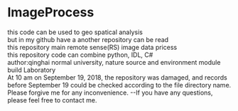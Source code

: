 # ImageProcess</br>
this code can be used to geo spatical analysis</br>
but in my github have a another repository can be read</br>
this repository main remote sense(RS) image data pricess</br>
this repository code can combine python, IDL, C#</br>
author:qinghai normal university, nature source and environment module build Laboratory</br>
At 10 am on September 19, 2018, the repository was damaged, and records before September 19 could be checked according to the file directory name. Please forgive me for any inconvenience.
--If you have any questions, please feel free to contact me.
